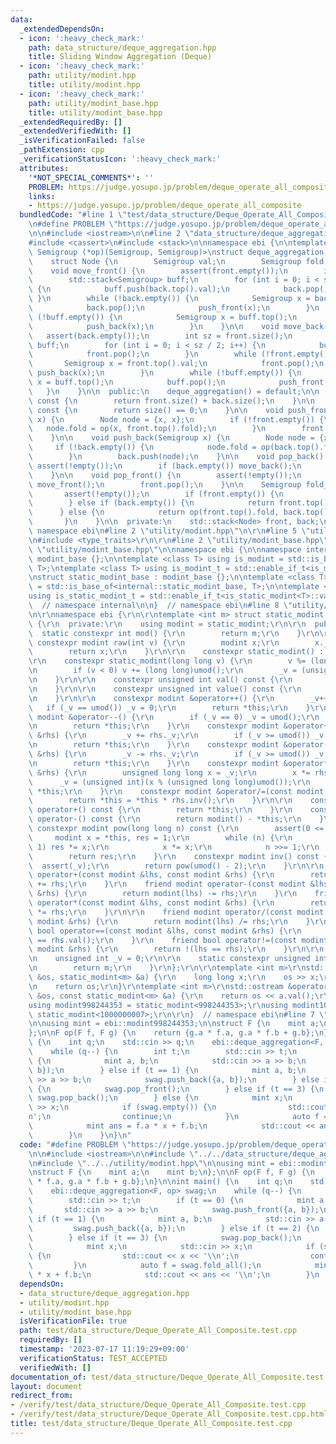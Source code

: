 ```yaml
---
data:
  _extendedDependsOn:
  - icon: ':heavy_check_mark:'
    path: data_structure/deque_aggregation.hpp
    title: Sliding Window Aggregation (Deque)
  - icon: ':heavy_check_mark:'
    path: utility/modint.hpp
    title: utility/modint.hpp
  - icon: ':heavy_check_mark:'
    path: utility/modint_base.hpp
    title: utility/modint_base.hpp
  _extendedRequiredBy: []
  _extendedVerifiedWith: []
  _isVerificationFailed: false
  _pathExtension: cpp
  _verificationStatusIcon: ':heavy_check_mark:'
  attributes:
    '*NOT_SPECIAL_COMMENTS*': ''
    PROBLEM: https://judge.yosupo.jp/problem/deque_operate_all_composite
    links:
    - https://judge.yosupo.jp/problem/deque_operate_all_composite
  bundledCode: "#line 1 \"test/data_structure/Deque_Operate_All_Composite.test.cpp\"\
    \n#define PROBLEM \"https://judge.yosupo.jp/problem/deque_operate_all_composite\"\
    \n\n#include <iostream>\n\n#line 2 \"data_structure/deque_aggregation.hpp\"\n\n\
    #include <cassert>\n#include <stack>\n\nnamespace ebi {\n\ntemplate <class Semigroup,\
    \ Semigroup (*op)(Semigroup, Semigroup)>\nstruct deque_aggregation {\n  private:\n\
    \    struct Node {\n        Semigroup val;\n        Semigroup fold;\n    };\n\n\
    \    void move_front() {\n        assert(front.empty());\n        int sz = back.size();\n\
    \        std::stack<Semigroup> buff;\n        for (int i = 0; i < sz / 2; i++)\
    \ {\n            buff.push(back.top().val);\n            back.pop();\n       \
    \ }\n        while (!back.empty()) {\n            Semigroup x = back.top().val;\n\
    \            back.pop();\n            push_front(x);\n        }\n        while\
    \ (!buff.empty()) {\n            Semigroup x = buff.top();\n            buff.pop();\n\
    \            push_back(x);\n        }\n    }\n\n    void move_back() {\n     \
    \   assert(back.empty());\n        int sz = front.size();\n        std::stack<Semigroup>\
    \ buff;\n        for (int i = 0; i < sz / 2; i++) {\n            buff.push(front.top().val);\n\
    \            front.pop();\n        }\n        while (!front.empty()) {\n     \
    \       Semigroup x = front.top().val;\n            front.pop();\n           \
    \ push_back(x);\n        }\n        while (!buff.empty()) {\n            Semigroup\
    \ x = buff.top();\n            buff.pop();\n            push_front(x);\n     \
    \   }\n    }\n\n  public:\n    deque_aggregation() = default;\n\n    int size()\
    \ const {\n        return front.size() + back.size();\n    }\n\n    bool empty()\
    \ const {\n        return size() == 0;\n    }\n\n    void push_front(Semigroup\
    \ x) {\n        Node node = {x, x};\n        if (!front.empty()) {\n         \
    \   node.fold = op(x, front.top().fold);\n        }\n        front.push(node);\n\
    \    }\n\n    void push_back(Semigroup x) {\n        Node node = {x, x};\n   \
    \     if (!back.empty()) {\n            node.fold = op(back.top().fold, x);\n\
    \        }\n        back.push(node);\n    }\n\n    void pop_back() {\n       \
    \ assert(!empty());\n        if (back.empty()) move_back();\n        back.pop();\n\
    \    }\n\n    void pop_front() {\n        assert(!empty());\n        if (front.empty())\
    \ move_front();\n        front.pop();\n    }\n\n    Semigroup fold_all() {\n \
    \       assert(!empty());\n        if (front.empty()) {\n            return back.top().fold;\n\
    \        } else if (back.empty()) {\n            return front.top().fold;\n  \
    \      } else {\n            return op(front.top().fold, back.top().fold);\n \
    \       }\n    }\n\n  private:\n    std::stack<Node> front, back;\n};\n\n}  //\
    \ namespace ebi\n#line 2 \"utility/modint.hpp\"\n\r\n#line 5 \"utility/modint.hpp\"\
    \n#include <type_traits>\r\n\r\n#line 2 \"utility/modint_base.hpp\"\n\n#line 4\
    \ \"utility/modint_base.hpp\"\n\nnamespace ebi {\n\nnamespace internal {\n\nstruct\
    \ modint_base {};\n\ntemplate <class T> using is_modint = std::is_base_of<modint_base,\
    \ T>;\ntemplate <class T> using is_modint_t = std::enable_if_t<is_modint<T>::value>;\n\
    \nstruct static_modint_base : modint_base {};\n\ntemplate <class T>\nusing is_static_modint\
    \ = std::is_base_of<internal::static_modint_base, T>;\n\ntemplate <class T>\n\
    using is_static_modint_t = std::enable_if_t<is_static_modint<T>::value>;\n\n}\
    \  // namespace internal\n\n}  // namespace ebi\n#line 8 \"utility/modint.hpp\"\
    \n\r\nnamespace ebi {\r\n\r\ntemplate <int m> struct static_modint : internal::static_modint_base\
    \ {\r\n  private:\r\n    using modint = static_modint;\r\n\r\n  public:\r\n  \
    \  static constexpr int mod() {\r\n        return m;\r\n    }\r\n\r\n    static\
    \ constexpr modint raw(int v) {\r\n        modint x;\r\n        x._v = v;\r\n\
    \        return x;\r\n    }\r\n\r\n    constexpr static_modint() : _v(0) {}\r\n\
    \r\n    constexpr static_modint(long long v) {\r\n        v %= (long long)umod();\r\
    \n        if (v < 0) v += (long long)umod();\r\n        _v = (unsigned int)v;\r\
    \n    }\r\n\r\n    constexpr unsigned int val() const {\r\n        return _v;\r\
    \n    }\r\n\r\n    constexpr unsigned int value() const {\r\n        return val();\r\
    \n    }\r\n\r\n    constexpr modint &operator++() {\r\n        _v++;\r\n     \
    \   if (_v == umod()) _v = 0;\r\n        return *this;\r\n    }\r\n    constexpr\
    \ modint &operator--() {\r\n        if (_v == 0) _v = umod();\r\n        _v--;\r\
    \n        return *this;\r\n    }\r\n    constexpr modint &operator+=(const modint\
    \ &rhs) {\r\n        _v += rhs._v;\r\n        if (_v >= umod()) _v -= umod();\r\
    \n        return *this;\r\n    }\r\n    constexpr modint &operator-=(const modint\
    \ &rhs) {\r\n        _v -= rhs._v;\r\n        if (_v >= umod()) _v += umod();\r\
    \n        return *this;\r\n    }\r\n    constexpr modint &operator*=(const modint\
    \ &rhs) {\r\n        unsigned long long x = _v;\r\n        x *= rhs._v;\r\n  \
    \      _v = (unsigned int)(x % (unsigned long long)umod());\r\n        return\
    \ *this;\r\n    }\r\n    constexpr modint &operator/=(const modint &rhs) {\r\n\
    \        return *this = *this * rhs.inv();\r\n    }\r\n\r\n    constexpr modint\
    \ operator+() const {\r\n        return *this;\r\n    }\r\n    constexpr modint\
    \ operator-() const {\r\n        return modint() - *this;\r\n    }\r\n\r\n   \
    \ constexpr modint pow(long long n) const {\r\n        assert(0 <= n);\r\n   \
    \     modint x = *this, res = 1;\r\n        while (n) {\r\n            if (n &\
    \ 1) res *= x;\r\n            x *= x;\r\n            n >>= 1;\r\n        }\r\n\
    \        return res;\r\n    }\r\n    constexpr modint inv() const {\r\n      \
    \  assert(_v);\r\n        return pow(umod() - 2);\r\n    }\r\n\r\n    friend modint\
    \ operator+(const modint &lhs, const modint &rhs) {\r\n        return modint(lhs)\
    \ += rhs;\r\n    }\r\n    friend modint operator-(const modint &lhs, const modint\
    \ &rhs) {\r\n        return modint(lhs) -= rhs;\r\n    }\r\n    friend modint\
    \ operator*(const modint &lhs, const modint &rhs) {\r\n        return modint(lhs)\
    \ *= rhs;\r\n    }\r\n\r\n    friend modint operator/(const modint &lhs, const\
    \ modint &rhs) {\r\n        return modint(lhs) /= rhs;\r\n    }\r\n    friend\
    \ bool operator==(const modint &lhs, const modint &rhs) {\r\n        return lhs.val()\
    \ == rhs.val();\r\n    }\r\n    friend bool operator!=(const modint &lhs, const\
    \ modint &rhs) {\r\n        return !(lhs == rhs);\r\n    }\r\n\r\n  private:\r\
    \n    unsigned int _v = 0;\r\n\r\n    static constexpr unsigned int umod() {\r\
    \n        return m;\r\n    }\r\n};\r\n\r\ntemplate <int m>\r\nstd::istream &operator>>(std::istream\
    \ &os, static_modint<m> &a) {\r\n    long long x;\r\n    os >> x;\r\n    a = x;\r\
    \n    return os;\r\n}\r\ntemplate <int m>\r\nstd::ostream &operator<<(std::ostream\
    \ &os, const static_modint<m> &a) {\r\n    return os << a.val();\r\n}\r\n\r\n\
    using modint998244353 = static_modint<998244353>;\r\nusing modint1000000007 =\
    \ static_modint<1000000007>;\r\n\r\n}  // namespace ebi\n#line 7 \"test/data_structure/Deque_Operate_All_Composite.test.cpp\"\
    \n\nusing mint = ebi::modint998244353;\n\nstruct F {\n    mint a;\n    mint b;\n\
    };\n\nF op(F f, F g) {\n    return {g.a * f.a, g.a * f.b + g.b};\n}\n\nint main()\
    \ {\n    int q;\n    std::cin >> q;\n    ebi::deque_aggregation<F, op> swag;\n\
    \    while (q--) {\n        int t;\n        std::cin >> t;\n        if (t == 0)\
    \ {\n            mint a, b;\n            std::cin >> a >> b;\n            swag.push_front({a,\
    \ b});\n        } else if (t == 1) {\n            mint a, b;\n            std::cin\
    \ >> a >> b;\n            swag.push_back({a, b});\n        } else if (t == 2)\
    \ {\n            swag.pop_front();\n        } else if (t == 3) {\n           \
    \ swag.pop_back();\n        } else {\n            mint x;\n            std::cin\
    \ >> x;\n            if (swag.empty()) {\n                std::cout << x << '\\\
    n';\n                continue;\n            }\n            auto f = swag.fold_all();\n\
    \            mint ans = f.a * x + f.b;\n            std::cout << ans << '\\n';\n\
    \        }\n    }\n}\n"
  code: "#define PROBLEM \"https://judge.yosupo.jp/problem/deque_operate_all_composite\"\
    \n\n#include <iostream>\n\n#include \"../../data_structure/deque_aggregation.hpp\"\
    \n#include \"../../utility/modint.hpp\"\n\nusing mint = ebi::modint998244353;\n\
    \nstruct F {\n    mint a;\n    mint b;\n};\n\nF op(F f, F g) {\n    return {g.a\
    \ * f.a, g.a * f.b + g.b};\n}\n\nint main() {\n    int q;\n    std::cin >> q;\n\
    \    ebi::deque_aggregation<F, op> swag;\n    while (q--) {\n        int t;\n\
    \        std::cin >> t;\n        if (t == 0) {\n            mint a, b;\n     \
    \       std::cin >> a >> b;\n            swag.push_front({a, b});\n        } else\
    \ if (t == 1) {\n            mint a, b;\n            std::cin >> a >> b;\n   \
    \         swag.push_back({a, b});\n        } else if (t == 2) {\n            swag.pop_front();\n\
    \        } else if (t == 3) {\n            swag.pop_back();\n        } else {\n\
    \            mint x;\n            std::cin >> x;\n            if (swag.empty())\
    \ {\n                std::cout << x << '\\n';\n                continue;\n   \
    \         }\n            auto f = swag.fold_all();\n            mint ans = f.a\
    \ * x + f.b;\n            std::cout << ans << '\\n';\n        }\n    }\n}"
  dependsOn:
  - data_structure/deque_aggregation.hpp
  - utility/modint.hpp
  - utility/modint_base.hpp
  isVerificationFile: true
  path: test/data_structure/Deque_Operate_All_Composite.test.cpp
  requiredBy: []
  timestamp: '2023-07-17 11:19:29+09:00'
  verificationStatus: TEST_ACCEPTED
  verifiedWith: []
documentation_of: test/data_structure/Deque_Operate_All_Composite.test.cpp
layout: document
redirect_from:
- /verify/test/data_structure/Deque_Operate_All_Composite.test.cpp
- /verify/test/data_structure/Deque_Operate_All_Composite.test.cpp.html
title: test/data_structure/Deque_Operate_All_Composite.test.cpp
---
```


